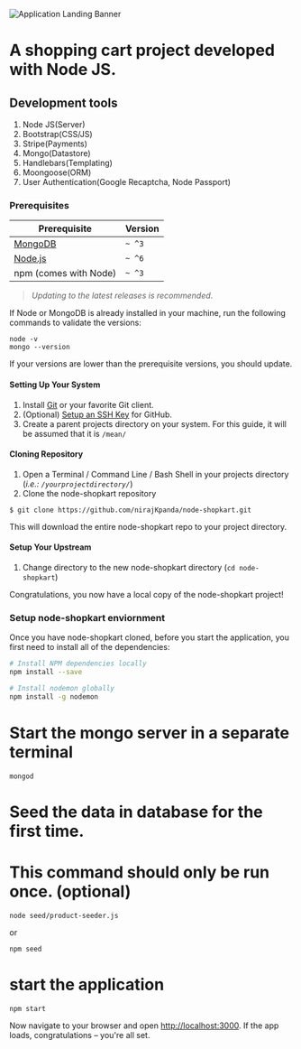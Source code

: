 ![Application Landing Banner](https://github.com/nirajKpanda/node-shopkart/blob/master/public/images/app-landing-page.PNG)

# A shopping cart project developed with Node JS.

## Development tools

1. Node JS(Server)
2. Bootstrap(CSS/JS)
3. Stripe(Payments)
4. Mongo(Datastore)
5. Handlebars(Templating)
6. Moongoose(ORM)
7. User Authentication(Google Recaptcha, Node Passport)

### Prerequisites

| Prerequisite                                | Version |
| ------------------------------------------- | ------- |
| [MongoDB](http://www.mongodb.org/downloads) | `~ ^3`  |
| [Node.js](http://nodejs.org)                | `~ ^6`  |
| npm (comes with Node)                       | `~ ^3`  |

> _Updating to the latest releases is recommended_.

If Node or MongoDB is already installed in your machine, run the following commands to validate the versions:

```shell
node -v
mongo --version
```

If your versions are lower than the prerequisite versions, you should update.

#### Setting Up Your System

1. Install [Git](https://git-scm.com/) or your favorite Git client.
2. (Optional) [Setup an SSH Key](https://help.github.com/articles/generating-an-ssh-key/) for GitHub.
3. Create a parent projects directory on your system. For this guide, it will be assumed that it is `/mean/`

#### Cloning Repository

1. Open a Terminal / Command Line / Bash Shell in your projects directory (_i.e.: `/yourprojectdirectory/`_)
2. Clone the node-shopkart repository

```shell
$ git clone https://github.com/nirajKpanda/node-shopkart.git
```

This will download the entire node-shopkart repo to your project directory.

#### Setup Your Upstream

1. Change directory to the new node-shopkart directory (`cd node-shopkart`)

Congratulations, you now have a local copy of the node-shopkart project!


### Setup node-shopkart enviornment
Once you have node-shopkart cloned, before you start the application, you first need to install all of the dependencies:

```bash
# Install NPM dependencies locally
npm install --save

# Install nodemon globally
npm install -g nodemon
```


# Start the mongo server in a separate terminal

```
mongod
```

# Seed the data in database for the first time.
# This command should only be run once. (optional)

```
node seed/product-seeder.js
```

or

```
npm seed
```

# start the application

```
npm start
```

Now navigate to your browser and open
<http://localhost:3000>. If the app loads,
congratulations – you're all set.